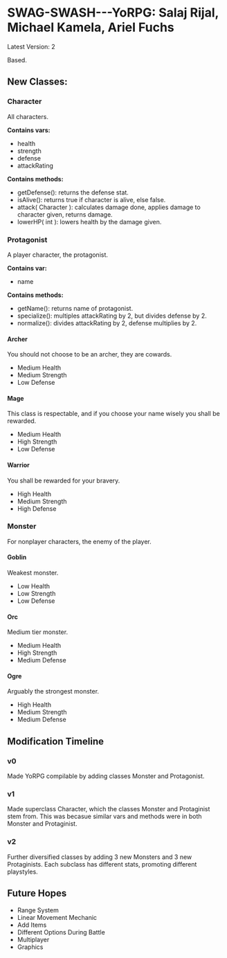 # SWAG-SWASH---YoRPG: Salaj Rijal, Michael Kamela, Ariel Fuchs
Latest Version: 2

Based. 

## New Classes:

### Character
All characters. 

**Contains vars:**
* health
* strength
* defense
* attackRating

**Contains methods:**
* getDefense(): returns the defense stat.
* isAlive(): returns true if character is alive, else false.
* attack( Character ): calculates damage done, applies damage to character given, returns damage.
* lowerHP( int ): lowers health by the damage given.

### Protagonist
A player character, the protagonist. 

**Contains var:**
* name

**Contains methods:**
* getName(): returns name of protagonist.
* specialize(): multiples attackRating by 2, but divides defense by 2.
* normalize(): divides attackRating by 2, defense multiplies by 2.

#### Archer
You should not choose to be an archer, they are cowards.
* Medium Health
* Medium Strength
* Low Defense

#### Mage
This class is respectable, and if you choose your name wisely you shall be rewarded.
* Medium Health
* High Strength
* Low Defense

#### Warrior
You shall be rewarded for your bravery.
* High Health
* Medium Strength
* High Defense

### Monster
For nonplayer characters, the enemy of the player.

#### Goblin
Weakest monster.
* Low Health
* Low Strength
* Low Defense

#### Orc
Medium tier monster.
* Medium Health
* High Strength
* Medium Defense

#### Ogre
Arguably the strongest monster.
* High Health
* Medium Strength
* Medium Defense

## Modification Timeline

### v0
Made YoRPG compilable by adding classes Monster and Protagonist.

### v1
Made superclass Character, which the classes Monster and Protaginist stem from. This was becasue
similar vars and methods were in both Monster and Protaginist.

### v2
Further diversified classes by adding 3 new Monsters and 3 new Protaginists. Each subclass has different stats, promoting different playstyles.

## Future Hopes

* Range System
* Linear Movement Mechanic
* Add Items
* Different Options During Battle
* Multiplayer
* Graphics

